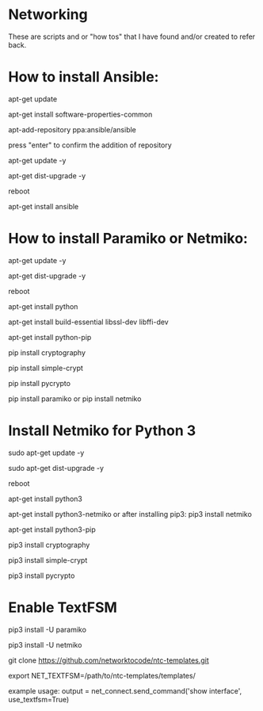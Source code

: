 # Networking
These are scripts and or "how tos" that I have found and/or created to refer back.
# How to install Ansible:
apt-get update

apt-get install software-properties-common

apt-add-repository ppa:ansible/ansible

press "enter" to confirm the addition of repository

apt-get update -y

apt-get dist-upgrade -y

reboot

apt-get install ansible

# How to install Paramiko or Netmiko:
apt-get update -y

apt-get dist-upgrade -y

reboot

apt-get install python 

apt-get install build-essential libssl-dev libffi-dev 

apt-get install python-pip 

pip install cryptography 

pip install simple-crypt 

pip install pycrypto 

pip install paramiko 
or
pip install netmiko 

# Install Netmiko for Python 3
sudo apt-get update -y

sudo apt-get dist-upgrade -y

reboot

apt-get install python3 

apt-get install  python3-netmiko or after installing pip3: pip3 install netmiko

apt-get install python3-pip 

pip3 install cryptography 

pip3 install simple-crypt 

pip3 install pycrypto 

# Enable TextFSM

pip3 install -U paramiko

pip3 install -U netmiko

git clone https://github.com/networktocode/ntc-templates.git

export NET_TEXTFSM=/path/to/ntc-templates/templates/

example usage: output = net_connect.send_command('show interface', use_textfsm=True)
